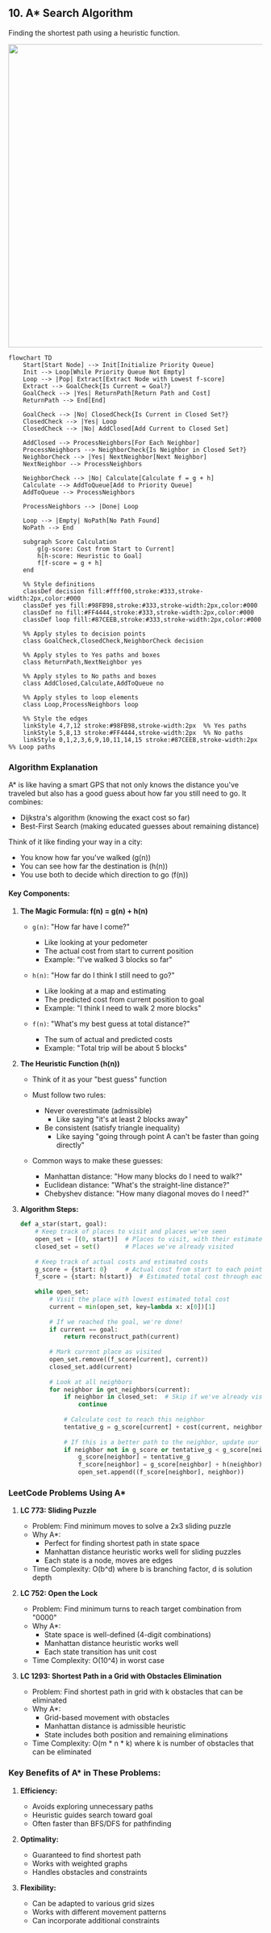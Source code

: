## 10. A* Search Algorithm

Finding the shortest path using a heuristic function.

<img src="https://imgur.com/PWDpZmd.png" style="width: 600px">


```mermaid
flowchart TD
    Start[Start Node] --> Init[Initialize Priority Queue]
    Init --> Loop[While Priority Queue Not Empty]
    Loop --> |Pop| Extract[Extract Node with Lowest f-score]
    Extract --> GoalCheck{Is Current = Goal?}
    GoalCheck --> |Yes| ReturnPath[Return Path and Cost]
    ReturnPath --> End[End]
    
    GoalCheck --> |No| ClosedCheck{Is Current in Closed Set?}
    ClosedCheck --> |Yes| Loop
    ClosedCheck --> |No| AddClosed[Add Current to Closed Set]
    
    AddClosed --> ProcessNeighbors[For Each Neighbor]
    ProcessNeighbors --> NeighborCheck{Is Neighbor in Closed Set?}
    NeighborCheck --> |Yes| NextNeighbor[Next Neighbor]
    NextNeighbor --> ProcessNeighbors
    
    NeighborCheck --> |No| Calculate[Calculate f = g + h]
    Calculate --> AddToQueue[Add to Priority Queue]
    AddToQueue --> ProcessNeighbors
    
    ProcessNeighbors --> |Done| Loop
    
    Loop --> |Empty| NoPath[No Path Found]
    NoPath --> End
    
    subgraph Score Calculation
        g[g-score: Cost from Start to Current]
        h[h-score: Heuristic to Goal]
        f[f-score = g + h]
    end

    %% Style definitions
    classDef decision fill:#ffff00,stroke:#333,stroke-width:2px,color:#000
    classDef yes fill:#98FB98,stroke:#333,stroke-width:2px,color:#000
    classDef no fill:#FF4444,stroke:#333,stroke-width:2px,color:#000
    classDef loop fill:#87CEEB,stroke:#333,stroke-width:2px,color:#000
    
    %% Apply styles to decision points
    class GoalCheck,ClosedCheck,NeighborCheck decision
    
    %% Apply styles to Yes paths and boxes
    class ReturnPath,NextNeighbor yes
    
    %% Apply styles to No paths and boxes
    class AddClosed,Calculate,AddToQueue no
    
    %% Apply styles to loop elements
    class Loop,ProcessNeighbors loop
    
    %% Style the edges
    linkStyle 4,7,12 stroke:#98FB98,stroke-width:2px  %% Yes paths
    linkStyle 5,8,13 stroke:#FF4444,stroke-width:2px  %% No paths
    linkStyle 0,1,2,3,6,9,10,11,14,15 stroke:#87CEEB,stroke-width:2px  %% Loop paths
```

### Algorithm Explanation

A* is like having a smart GPS that not only knows the distance you've traveled but also has a good guess about how far you still need to go. It combines:
- Dijkstra's algorithm (knowing the exact cost so far)
- Best-First Search (making educated guesses about remaining distance)

Think of it like finding your way in a city:
- You know how far you've walked (g(n))
- You can see how far the destination is (h(n))
- You use both to decide which direction to go (f(n))

#### Key Components:
1. **The Magic Formula: f(n) = g(n) + h(n)**
   - `g(n)`: "How far have I come?"
     - Like looking at your pedometer
     - The actual cost from start to current position
     - Example: "I've walked 3 blocks so far"
   
   - `h(n)`: "How far do I think I still need to go?"
     - Like looking at a map and estimating
     - The predicted cost from current position to goal
     - Example: "I think I need to walk 2 more blocks"
   
   - `f(n)`: "What's my best guess at total distance?"
     - The sum of actual and predicted costs
     - Example: "Total trip will be about 5 blocks"

2. **The Heuristic Function (h(n))**
   - Think of it as your "best guess" function
   - Must follow two rules:
     - Never overestimate (admissible)
       - Like saying "it's at least 2 blocks away"
     - Be consistent (satisfy triangle inequality)
       - Like saying "going through point A can't be faster than going directly"
   
   - Common ways to make these guesses:
     - Manhattan distance: "How many blocks do I need to walk?"
     - Euclidean distance: "What's the straight-line distance?"
     - Chebyshev distance: "How many diagonal moves do I need?"


3. **Algorithm Steps:**
   ```python
   def a_star(start, goal):
       # Keep track of places to visit and places we've seen
       open_set = [(0, start)]  # Places to visit, with their estimated total cost
       closed_set = set()       # Places we've already visited
       
       # Keep track of actual costs and estimated costs
       g_score = {start: 0}     # Actual cost from start to each point
       f_score = {start: h(start)}  # Estimated total cost through each point
       
       while open_set:
           # Visit the place with lowest estimated total cost
           current = min(open_set, key=lambda x: x[0])[1]
           
           # If we reached the goal, we're done!
           if current == goal:
               return reconstruct_path(current)
           
           # Mark current place as visited
           open_set.remove((f_score[current], current))
           closed_set.add(current)
           
           # Look at all neighbors
           for neighbor in get_neighbors(current):
               if neighbor in closed_set:  # Skip if we've already visited
                   continue
               
               # Calculate cost to reach this neighbor
               tentative_g = g_score[current] + cost(current, neighbor)
               
               # If this is a better path to the neighbor, update our records
               if neighbor not in g_score or tentative_g < g_score[neighbor]:
                   g_score[neighbor] = tentative_g
                   f_score[neighbor] = g_score[neighbor] + h(neighbor)
                   open_set.append((f_score[neighbor], neighbor))
   ```

### LeetCode Problems Using A*

1. **LC 773: Sliding Puzzle**
   - Problem: Find minimum moves to solve a 2x3 sliding puzzle
   - Why A*: 
     - Perfect for finding shortest path in state space
     - Manhattan distance heuristic works well for sliding puzzles
     - Each state is a node, moves are edges
   - Time Complexity: O(b^d) where b is branching factor, d is solution depth

2. **LC 752: Open the Lock**
   - Problem: Find minimum turns to reach target combination from "0000"
   - Why A*:
     - State space is well-defined (4-digit combinations)
     - Manhattan distance heuristic works well
     - Each state transition has unit cost
   - Time Complexity: O(10^4) in worst case

3. **LC 1293: Shortest Path in a Grid with Obstacles Elimination**
   - Problem: Find shortest path in grid with k obstacles that can be eliminated
   - Why A*:
     - Grid-based movement with obstacles
     - Manhattan distance is admissible heuristic
     - State includes both position and remaining eliminations
   - Time Complexity: O(m * n * k) where k is number of obstacles that can be eliminated

### Key Benefits of A* in These Problems:
1. **Efficiency:**
   - Avoids exploring unnecessary paths
   - Heuristic guides search toward goal
   - Often faster than BFS/DFS for pathfinding

2. **Optimality:**
   - Guaranteed to find shortest path
   - Works with weighted graphs
   - Handles obstacles and constraints

3. **Flexibility:**
   - Can be adapted to various grid sizes
   - Works with different movement patterns
   - Can incorporate additional constraints
